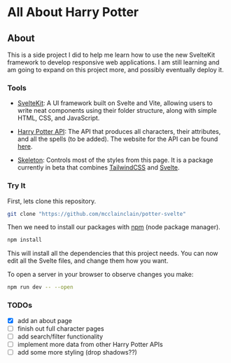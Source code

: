 # All About Harry Potter

## About

This is a side project I did to help me learn how to use the new SvelteKit framework to develop responsive web applications. I am still learning and am going to expand on this project more, and possibly eventually deploy it.

### Tools
- [SvelteKit](https://kit.svelte.dev/): A UI framework built on Svelte and Vite, allowing users to write neat components using their folder structure, along with simple HTML, CSS, and JavaScript.

- [Harry Potter API](https://github.com/KostaSav/hp-api): The API that produces all characters, their attributes, and all the spells (to be added). The website for the API can be found [here](https://hp-api.onrender.com/).

- [Skeleton](https://www.skeleton.dev/): Controls most of the styles from this page. It is a package currently in beta that combines [TailwindCSS](https://tailwindcss.com) and [Svelte](https://svelte.dev).

### Try It

First, lets clone this repository.

```bash
git clone "https://github.com/mcclainclain/potter-svelte"
```

Then we need to install our packages with [npm](https://nodejs.org/en/download/) (node package manager).

```bash
npm install
```

This will install all the dependencies that this project needs.
You can now edit all the Svelte files, and change them how you want.

To open a server in your browser to observe changes you make:

```bash
npm run dev -- --open
```

### TODOs

- [X] add an about page
- [ ] finish out full character pages
- [ ] add search/filter functionality
- [ ] implement more data from other Harry Potter APIs
- [ ] add some more styling (drop shadows??)
